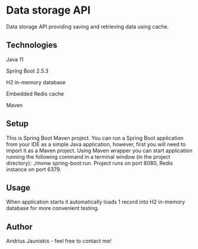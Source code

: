 # Data storage API

Data storage API providing saving and retrieving data using cache.

## Technologies

Java 11

Spring Boot 2.5.3

H2 in-memory database

Embedded Redis cache

Maven

## Setup

This is Spring Boot Maven project. You can run a Spring Boot application from your IDE as a simple Java application, 
however, first you will need to import it as a Maven project. Using Maven wrapper you can start application running 
the following command in a terminal window (in the project directory): ./mvnw spring-boot:run. Project runs on port 8080, 
Redis instance on port 6379.

## Usage

When application starts it automatically loads 1 record into H2 in-memory database for more convenient testing.

## Author

Andrius Jauniskis - feel free to contact me!